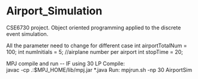 # Airport_Simulation
CSE6730 project. Object oriented programming applied to the discrete event simulation.

All the parameter need to change for different case
int airportTotalNum = 100;
int numInitials = 5; //airplane number per airport
int stopTime = 20;

MPJ compile and run -- IF using 30 LP 
Compile:  
javac -cp .:$MPJ_HOME/lib/mpj.jar *.java
Run:
mpjrun.sh -np 30 AirportSim  

